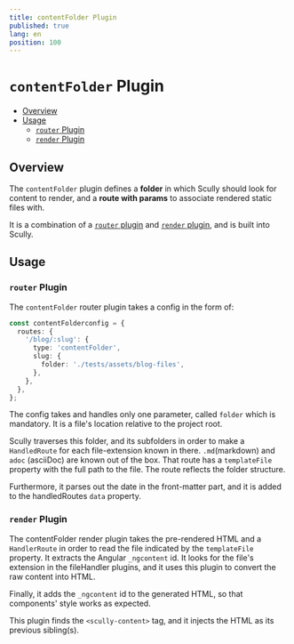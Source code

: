 ```yaml
---
title: contentFolder Plugin
published: true
lang: en
position: 100
---
```


# `contentFolder` Plugin <!-- omit in toc -->

<div class="docs-link_table">
  <a class="view-in-repo" href="https://github.com/scullyio/scully/blob/main/libs/scully/src/lib/routerPlugins/contentFolderPlugin.ts"></a>
</div>

<div class="docs-toc"></div>

- [Overview](#overview)
- [Usage](#usage)
  - [`router` Plugin](#router-plugin)
  - [`render` Plugin](#render-plugin)

## Overview

The `contentFolder` plugin defines a **folder** in which Scully should look for content to render, and a **route with params** to associate rendered static files with.

It is a combination of a [`router` plugin](/docs/learn/plugins/types/router) and [`render` plugin](/docs/learn/plugins/types/render), and is built into Scully.

## Usage

### `router` Plugin

The `contentFolder` router plugin takes a config in the form of:

```typescript
const contentFolderconfig = {
  routes: {
    '/blog/:slug': {
      type: 'contentFolder',
      slug: {
        folder: './tests/assets/blog-files',
      },
    },
  },
};
```

The config takes and handles only one parameter, called `folder` which is mandatory. It is a file's location relative to the project root.

Scully traverses this folder, and its subfolders in order to make a `HandledRoute` for each file-extension known in there.
`.md`(markdown) and `adoc` (asciiDoc) are known out of the box. That route has a `templateFile` property with the full path to the file. The route reflects the folder structure.

Furthermore, it parses out the date in the front-matter part, and it is added to the handledRoutes `data` property.

### `render` Plugin

The contentFolder render plugin takes the pre-rendered HTML and a `HandlerRoute` in order to read the file indicated by the `templateFile` property.
It extracts the Angular `_ngcontent` id. It looks for the file's extension in the fileHandler plugins, and it uses this plugin to convert the raw content into HTML.

Finally, it adds the `_ngcontent` id to the generated HTML, so that components' style works as expected.

This plugin finds the `<scully-content>` tag, and it injects the HTML as its previous sibling(s).
